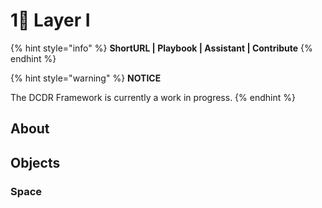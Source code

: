 # 1⃣ Layer I

{% hint style="info" %}
**ShortURL | Playbook | Assistant | Contribute**
{% endhint %}

{% hint style="warning" %}
**NOTICE**

The DCDR Framework is currently a work in progress.
{% endhint %}

## About



## Objects



### Space







